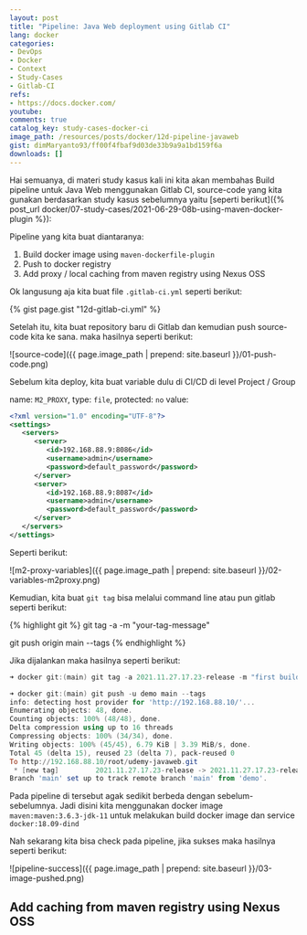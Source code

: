 ```yaml
---
layout: post
title: "Pipeline: Java Web deployment using Gitlab CI"
lang: docker
categories:
- DevOps
- Docker
- Context
- Study-Cases
- Gitlab-CI
refs: 
- https://docs.docker.com/
youtube: 
comments: true
catalog_key: study-cases-docker-ci
image_path: /resources/posts/docker/12d-pipeline-javaweb
gist: dimMaryanto93/ff00f4fbaf9d03de33b9a9a1bd159f6a
downloads: []
---
```


Hai semuanya, di materi study kasus kali ini kita akan membahas Build pipeline untuk Java Web menggunakan Gitlab CI, source-code yang kita gunakan berdasarkan study kasus sebelumnya yaitu [seperti berikut]({% post_url docker/07-study-cases/2021-06-29-08b-using-maven-docker-plugin %}):

Pipeline yang kita buat diantaranya:

1. Build docker image using `maven-dockerfile-plugin`
2. Push to docker registry
3. Add proxy / local caching from maven registry using Nexus OSS

Ok langusung aja kita buat file `.gitlab-ci.yml` seperti berikut:

{% gist page.gist "12d-gitlab-ci.yml" %}

Setelah itu, kita buat repository baru di Gitlab dan kemudian push source-code kita ke sana. maka hasilnya seperti berikut:

![source-code]({{ page.image_path | prepend: site.baseurl }}/01-push-code.png)

Sebelum kita deploy, kita buat variable dulu di CI/CD di level Project / Group

name: `M2_PROXY`, 
type: `file`, 
protected: `no`
value: 

```xml
<?xml version="1.0" encoding="UTF-8"?>
<settings>
   <servers>
      <server>
         <id>192.168.88.9:8086</id>
         <username>admin</username>
         <password>default_password</password>
      </server>
      <server>
         <id>192.168.88.9:8087</id>
         <username>admin</username>
         <password>default_password</password>
      </server>
   </servers>
</settings>
```

Seperti berikut:

![m2-proxy-variables]({{ page.image_path | prepend: site.baseurl }}/02-variables-m2proxy.png)

Kemudian, kita buat `git tag` bisa melalui command line atau pun gitlab seperti berikut:

{% highlight git %}
git tag -a <tag-version> -m "your-tag-message"

git push origin main --tags
{% endhighlight %}

Jika dijalankan maka hasilnya seperti berikut:

```powershell
➜ docker git:(main) git tag -a 2021.11.27.17.23-release -m "first build javaweb using gitlab ci"

➜ docker git:(main) git push -u demo main --tags
info: detecting host provider for 'http://192.168.88.10/'...
Enumerating objects: 48, done.
Counting objects: 100% (48/48), done.
Delta compression using up to 16 threads
Compressing objects: 100% (34/34), done.
Writing objects: 100% (45/45), 6.79 KiB | 3.39 MiB/s, done.
Total 45 (delta 15), reused 23 (delta 7), pack-reused 0
To http://192.168.88.10/root/udemy-javaweb.git
 * [new tag]         2021.11.27.17.23-release -> 2021.11.27.17.23-release
Branch 'main' set up to track remote branch 'main' from 'demo'.
```

Pada pipeline di tersebut agak sedikit berbeda dengan sebelum-sebelumnya. Jadi disini kita menggunakan docker image `maven:maven:3.6.3-jdk-11` untuk melakukan build docker image dan service `docker:18.09-dind`

Nah sekarang kita bisa check pada pipeline, jika sukses maka hasilnya seperti berikut:

![pipeline-success]({{ page.image_path | prepend: site.baseurl }}/03-image-pushed.png)

## Add caching from maven registry using Nexus OSS

